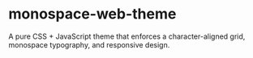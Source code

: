 # monospace-web-theme
A pure CSS + JavaScript theme that enforces a character-aligned grid, monospace typography, and responsive design.

